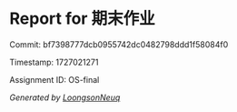 # Report for 期末作业

Commit: bf7398777dcb0955742dc0482798ddd1f58084f0

Timestamp: 1727021271

Assignment ID: OS-final


*Generated by [LoongsonNeuq](https://github.com/Loongson-Neuq/LoongsonNeuq)*
